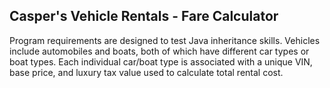 Casper's Vehicle Rentals - Fare Calculator
------------------------------------------

Program requirements are designed to test Java inheritance skills. Vehicles include automobiles and boats, both of which have different car types or boat types. Each individual car/boat type is associated with a unique VIN, base price, and luxury tax value used to calculate total rental cost.

